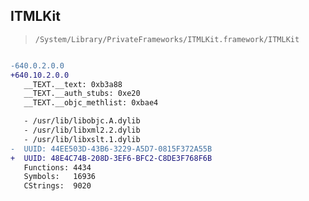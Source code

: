 ## ITMLKit

> `/System/Library/PrivateFrameworks/ITMLKit.framework/ITMLKit`

```diff

-640.0.2.0.0
+640.10.2.0.0
   __TEXT.__text: 0xb3a88
   __TEXT.__auth_stubs: 0xe20
   __TEXT.__objc_methlist: 0xbae4

   - /usr/lib/libobjc.A.dylib
   - /usr/lib/libxml2.2.dylib
   - /usr/lib/libxslt.1.dylib
-  UUID: 44EE503D-43B6-3229-A5D7-0815F372A55B
+  UUID: 48E4C74B-208D-3EF6-BFC2-C8DE3F768F6B
   Functions: 4434
   Symbols:   16936
   CStrings:  9020

```
